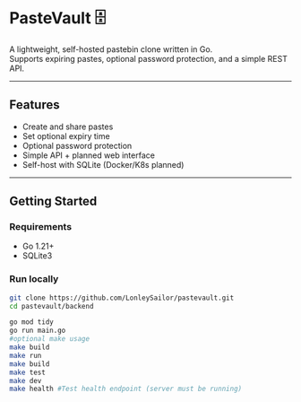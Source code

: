 # PasteVault 🗄️

A lightweight, self-hosted pastebin clone written in Go.  
Supports expiring pastes, optional password protection, and a simple REST API.

---

## Features

- Create and share pastes
- Set optional expiry time
- Optional password protection
- Simple API + planned web interface
- Self-host with SQLite (Docker/K8s planned)

---

## Getting Started

### Requirements

- Go 1.21+
- SQLite3

### Run locally

```bash
git clone https://github.com/LonleySailor/pastevault.git
cd pastevault/backend

go mod tidy
go run main.go
#optional make usage
make build
make run
make build
make test
make dev
make health #Test health endpoint (server must be running)

